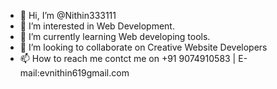 - 👋 Hi, I’m @Nithin333111
- 👀 I’m interested in Web Development.
- 🌱 I’m currently learning Web developing tools.
- 💞️ I’m looking to collaborate on Creative  Website Developers
- 📫 How to reach me contct me on +91 9074910583 | E-mail:evnithin619gmail.com


